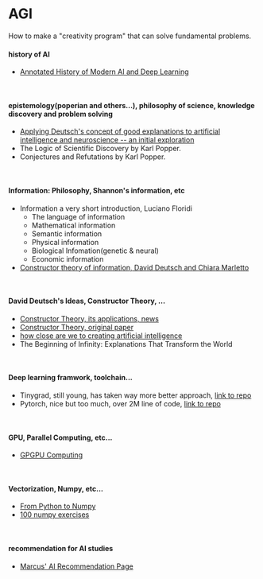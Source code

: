 # AGI
How to make a "creativity program" that can solve fundamental problems.

#### history of AI
- [Annotated History of Modern AI and Deep Learning](https://arxiv.org/abs/2212.11279)
<br/>

#### epistemology(poperian and others...), philosophy of science, knowledge discovery and problem solving
- [Applying Deutsch's concept of good explanations to artificial intelligence and neuroscience -- an initial exploration
](https://arxiv.org/abs/2012.09318)
- The Logic of Scientific Discovery by Karl Popper.
- Conjectures and Refutations by Karl Popper.
<br/>

#### Information: Philosophy, Shannon's information, etc
- Information a very short introduction, Luciano Floridi
  - The language of information
  - Mathematical information
  - Semantic information
  - Physical information
  - Biological Infomation(genetic & neural)
  - Economic information
- [Constructor theory of information, David Deutsch and Chiara Marletto](https://royalsocietypublishing.org/doi/pdf/10.1098/rspa.2014.0540)  
<br/>

#### David Deutsch's Ideas, Constructor Theory, ...
- [Constructor Theory, its applications, news](https://www.constructortheory.org/)
- [Constructor Theory, original paper](https://arxiv.org/abs/1210.7439)  
- [how close are we to creating artificial intelligence](https://aeon.co/essays/how-close-are-we-to-creating-artificial-intelligence)
- The Beginning of Infinity: Explanations That Transform the World
<br/>

#### Deep learning framwork, toolchain...
- Tinygrad, still young, has taken way more better approach, [link to repo](https://github.com/tinygrad/tinygrad)
- Pytorch, nice but too much, over 2M line of code, [link to repo](https://github.com/pytorch/pytorch)
<br/>

#### GPU, Parallel Computing, etc...
- [GPGPU Computing](https://arxiv.org/abs/1408.6923)
<br/>

#### Vectorization, Numpy, etc...
- [From Python to Numpy](https://www.labri.fr/perso/nrougier/from-python-to-numpy/)<br/>
- [100 numpy exercises](https://github.com/rougier/numpy-100)
<br/>

#### recommendation for AI studies  
- [Marcus' AI Recommendation Page](http://www.hutter1.net/ai/introref.htm)
<br/>
